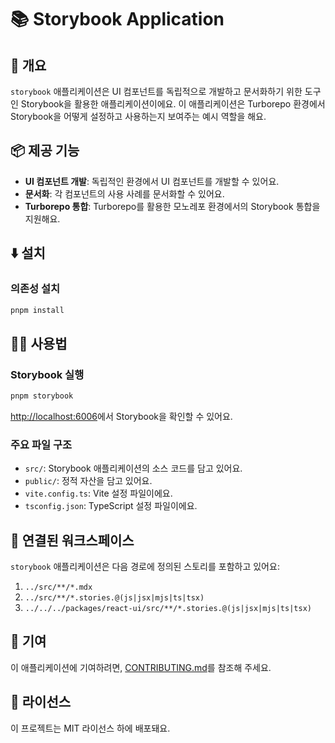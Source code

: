# 📚 Storybook Application

## 📖 개요

`storybook` 애플리케이션은 UI 컴포넌트를 독립적으로 개발하고 문서화하기 위한 도구인 Storybook을 활용한 애플리케이션이에요. 이 애플리케이션은 Turborepo 환경에서 Storybook을 어떻게 설정하고 사용하는지 보여주는 예시 역할을 해요.

## 📦 제공 기능

- **UI 컴포넌트 개발**: 독립적인 환경에서 UI 컴포넌트를 개발할 수 있어요.
- **문서화**: 각 컴포넌트의 사용 사례를 문서화할 수 있어요.
- **Turborepo 통합**: Turborepo를 활용한 모노레포 환경에서의 Storybook 통합을 지원해요.

## ⬇️ 설치

### 의존성 설치

```bash
pnpm install
```

## 🧑‍💻 사용법

### Storybook 실행

```bash
pnpm storybook
```

[http://localhost:6006](http://localhost:6006)에서 Storybook을 확인할 수 있어요.

### 주요 파일 구조

- `src/`: Storybook 애플리케이션의 소스 코드를 담고 있어요.
- `public/`: 정적 자산을 담고 있어요.
- `vite.config.ts`: Vite 설정 파일이에요.
- `tsconfig.json`: TypeScript 설정 파일이에요.

## 🔗 연결된 워크스페이스

`storybook` 애플리케이션은 다음 경로에 정의된 스토리를 포함하고 있어요:

1. `../src/**/*.mdx`
2. `../src/**/*.stories.@(js|jsx|mjs|ts|tsx)`
3. `../../../packages/react-ui/src/**/*.stories.@(js|jsx|mjs|ts|tsx)`

## 🤝 기여

이 애플리케이션에 기여하려면, [CONTRIBUTING.md](../../CONTRIBUTING.md)를 참조해 주세요.

## 📜 라이선스

이 프로젝트는 MIT 라이선스 하에 배포돼요.

